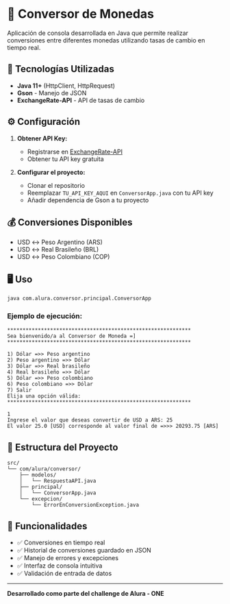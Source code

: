 # 💱 Conversor de Monedas

Aplicación de consola desarrollada en Java que permite realizar conversiones entre diferentes monedas utilizando tasas de cambio en tiempo real.

## 🚀 Tecnologías Utilizadas

- **Java 11+** (HttpClient, HttpRequest)
- **Gson** - Manejo de JSON
- **ExchangeRate-API** - API de tasas de cambio

## ⚙️ Configuración

1. **Obtener API Key:**
   - Registrarse en [ExchangeRate-API](https://www.exchangerate-api.com/)
   - Obtener tu API key gratuita

2. **Configurar el proyecto:**
   - Clonar el repositorio
   - Reemplazar `TU_API_KEY_AQUI` en `ConversorApp.java` con tu API key
   - Añadir dependencia de Gson a tu proyecto

## 💰 Conversiones Disponibles

- USD ↔ Peso Argentino (ARS)
- USD ↔ Real Brasileño (BRL)  
- USD ↔ Peso Colombiano (COP)

## 🖥️ Uso

```bash
java com.alura.conversor.principal.ConversorApp
```

### Ejemplo de ejecución:
```
************************************************************
Sea bienvenido/a al Conversor de Moneda =]
************************************************************

1) Dólar =>> Peso argentino
2) Peso argentino =>> Dólar
3) Dólar =>> Real brasileño
4) Real brasileño =>> Dólar
5) Dólar =>> Peso colombiano
6) Peso colombiano =>> Dólar
7) Salir
Elija una opción válida:
************************************************************

1
Ingrese el valor que deseas convertir de USD a ARS: 25
El valor 25.0 [USD] corresponde al valor final de =>>> 20293.75 [ARS]
```

## 📁 Estructura del Proyecto

```
src/
└── com/alura/conversor/
    ├── modelos/
    │   └── RespuestaAPI.java
    ├── principal/
    │   └── ConversorApp.java
    └── excepcion/
        └── ErrorEnConversionException.java
```

## 💾 Funcionalidades

- ✅ Conversiones en tiempo real
- ✅ Historial de conversiones guardado en JSON
- ✅ Manejo de errores y excepciones
- ✅ Interfaz de consola intuitiva
- ✅ Validación de entrada de datos

---

**Desarrollado como parte del challenge de Alura - ONE**
